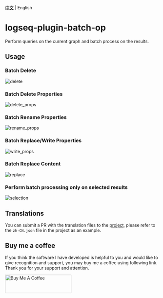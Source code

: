 [中文](README.md) | English

# logseq-plugin-batch-op

Perform queries on the current graph and batch process on the results.

## Usage

### Batch Delete

![delete](delete.gif)

### Batch Delete Properties

![delete_props](delete_props.gif)

### Batch Rename Properties

![rename_props](rename_props.gif)

### Batch Replace/Write Properties

![write_props](write_props.gif)

### Batch Replace Content

![replace](replace.gif)

### Perform batch processing only on selected results

![selection](selection.gif)

## Translations

You can submit a PR with the translation files to the [project](https://github.com/sethyuan/logseq-plugin-batch-op/tree/master/src/translations), please refer to the `zh-CN.json` file in the project as an example.

## Buy me a coffee

If you think the software I have developed is helpful to you and would like to give recognition and support, you may buy me a coffee using following link. Thank you for your support and attention.

<a href="https://www.buymeacoffee.com/sethyuan" target="_blank"><img src="https://cdn.buymeacoffee.com/buttons/v2/default-blue.png" alt="Buy Me A Coffee" style="height: 60px !important;width: 217px !important;" ></a>
